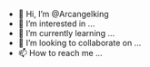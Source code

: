 - 👋 Hi, I’m @Arcangelking
- 👀 I’m interested in ...
- 🌱 I’m currently learning ...
- 💞️ I’m looking to collaborate on ...
- 📫 How to reach me ...

<!---
Arcangelking/Arcangelking is a ✨ special ✨ repository because its `README.md` (this file) appears on your GitHub profile.
You can click the Preview link to take a look at your changes.
--->
